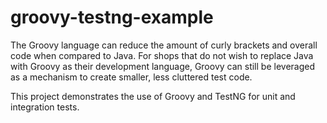 groovy-testng-example
=====================

The Groovy language can reduce the amount of curly brackets and overall code when compared to Java.  For shops that do
not wish to replace Java with Groovy as their development language, Groovy can still be leveraged as a mechanism to
create smaller, less cluttered test code.

This project demonstrates the use of Groovy and TestNG for unit and integration tests.
